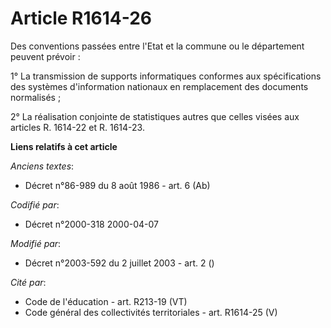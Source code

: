 # Article R1614-26

Des conventions passées entre l'Etat et la commune ou le département peuvent prévoir :

1° La transmission de supports informatiques conformes aux spécifications des systèmes d'information nationaux en
remplacement des documents normalisés ;

2° La réalisation conjointe de statistiques autres que celles visées aux articles R. 1614-22 et R. 1614-23.

**Liens relatifs à cet article**

_Anciens textes_:

  - Décret n°86-989 du 8 août 1986 - art. 6 (Ab)

_Codifié par_:

  - Décret n°2000-318 2000-04-07

_Modifié par_:

  - Décret n°2003-592 du 2 juillet 2003 - art. 2 ()

_Cité par_:

  - Code de l'éducation - art. R213-19 (VT)
  - Code général des collectivités territoriales - art. R1614-25 (V)
